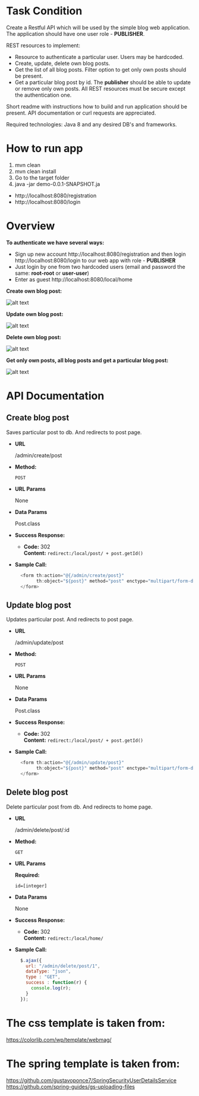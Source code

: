 # Task Condition
Create a Restful API which will be used by the simple blog web application.
The application should have one user role - **PUBLISHER**.

REST resources to implement:
- Resource to authenticate a particular user. Users may be hardcoded.
- Create, update, delete own blog posts.
- Get the list of all blog posts. Filter option to get only own posts should be present.
- Get a particular blog post by id.
The **publisher** should be able to update or remove only own posts. All REST resources must be secure except the authentication one.

Short readme with instructions how to build and run application should be present.
API documentation or curl requests are appreciated.

Required technologies: Java 8 and any desired DB's and frameworks.
# How to run app
1. mvn clean
2. mvn clean install
3. Go to the target folder
4. java -jar demo-0.0.1-SNAPSHOT.ja
- http://localhost:8080/registration
- http://localhost:8080/login

# Overview
**To authenticate we have several ways:**
- Sign up new account http://localhost:8080/registration and then login http://localhost:8080/login to our web app with role - **PUBLISHER**
- Just login by one from two hardcoded users (email and password the same: **root-root** or **user-user**)
- Enter as guest http://localhost:8080/local/home

**Create own blog post:**

![alt text](https://github.com/GennadiyUsatenko/AxonDevGroupTestCase/blob/master/src/main/webapp/WEB-INF/gif/create-post.gif)

**Update own blog post:**

![alt text](https://github.com/GennadiyUsatenko/AxonDevGroupTestCase/blob/master/src/main/webapp/WEB-INF/gif/update-post.gif)

**Delete own blog post:**

![alt text](https://github.com/GennadiyUsatenko/AxonDevGroupTestCase/blob/master/src/main/webapp/WEB-INF/gif/delete-post.gif)

**Get only own posts, all blog posts and get a particular blog post:**

![alt text](https://github.com/GennadiyUsatenko/AxonDevGroupTestCase/blob/master/src/main/webapp/WEB-INF/gif/other.gif)

# API Documentation
## Create blog post
Saves particular post to db. And redirects to post page.
* **URL**

  /admin/create/post
* **Method:**

  `POST`
* **URL Params**

  None
  
* **Data Params**

  Post.class
* **Success Response:**

  * **Code:** 302 <br />
    **Content:** `redirect:/local/post/ + post.getId()`
    
* **Sample Call:**

  ```javascript
    <form th:action="@{/admin/create/post}"
          th:object="${post}" method="post" enctype="multipart/form-data">
    </form>
  ```
## Update blog post
Updates particular post. And redirects to post page.
* **URL**

  /admin/update/post
* **Method:**

  `POST`
* **URL Params**

  None
  
* **Data Params**

  Post.class
* **Success Response:**

  * **Code:** 302 <br />
    **Content:** `redirect:/local/post/ + post.getId()`
    
* **Sample Call:**

  ```javascript
    <form th:action="@{/admin/update/post}"
          th:object="${post}" method="post" enctype="multipart/form-data">
    </form>
  ```
## Delete blog post
Delete particular post from db. And redirects to home page.
* **URL**

  /admin/delete/post/:id
* **Method:**

  `GET`
*  **URL Params**

   **Required:**
 
   `id=[integer]`
  
* **Data Params**

  None
* **Success Response:**

  * **Code:** 302 <br />
    **Content:** `redirect:/local/home/`
    
* **Sample Call:**

  ```javascript
    $.ajax({
      url: "/admin/delete/post/1",
      dataType: "json",
      type : "GET",
      success : function(r) {
        console.log(r);
      }
    });
  ```
  
# The css template is taken from:
  
  https://colorlib.com/wp/template/webmag/
# The spring template is taken from:
  
  https://github.com/gustavoponce7/SpringSecurityUserDetailsService
  https://github.com/spring-guides/gs-uploading-files
